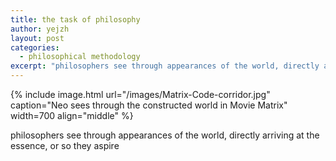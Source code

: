 ```yaml
---
title: the task of philosophy
author: yejzh 
layout: post
categories:
  - philosophical methodology
excerpt: "philosophers see through appearances of the world, directly arriving at the essence, or so they aspire"
---
```

{% include image.html url="/images/Matrix-Code-corridor.jpg" caption="Neo sees through the constructed world in Movie Matrix" width=700 align="middle" %}

philosophers see through appearances of the world, directly arriving at the essence, or so they aspire